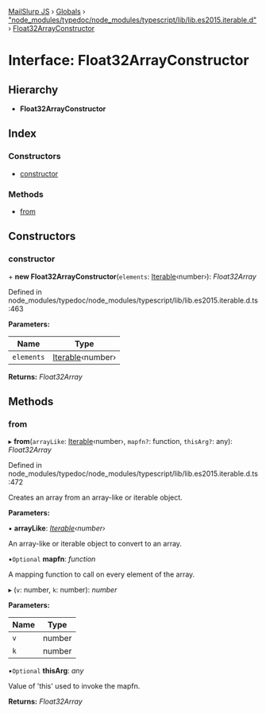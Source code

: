 [MailSlurp JS](../README.md) › [Globals](../globals.md) › ["node_modules/typedoc/node_modules/typescript/lib/lib.es2015.iterable.d"](../modules/_node_modules_typedoc_node_modules_typescript_lib_lib_es2015_iterable_d_.md) › [Float32ArrayConstructor](_node_modules_typedoc_node_modules_typescript_lib_lib_es2015_iterable_d_.float32arrayconstructor.md)

# Interface: Float32ArrayConstructor

## Hierarchy

* **Float32ArrayConstructor**

## Index

### Constructors

* [constructor](_node_modules_typedoc_node_modules_typescript_lib_lib_es2015_iterable_d_.float32arrayconstructor.md#constructor)

### Methods

* [from](_node_modules_typedoc_node_modules_typescript_lib_lib_es2015_iterable_d_.float32arrayconstructor.md#from)

## Constructors

###  constructor

\+ **new Float32ArrayConstructor**(`elements`: [Iterable](_node_modules_typedoc_node_modules_typescript_lib_lib_es2015_iterable_d_.iterable.md)‹number›): *Float32Array*

Defined in node_modules/typedoc/node_modules/typescript/lib/lib.es2015.iterable.d.ts:463

**Parameters:**

Name | Type |
------ | ------ |
`elements` | [Iterable](_node_modules_typedoc_node_modules_typescript_lib_lib_es2015_iterable_d_.iterable.md)‹number› |

**Returns:** *Float32Array*

## Methods

###  from

▸ **from**(`arrayLike`: [Iterable](_node_modules_typedoc_node_modules_typescript_lib_lib_es2015_iterable_d_.iterable.md)‹number›, `mapfn?`: function, `thisArg?`: any): *Float32Array*

Defined in node_modules/typedoc/node_modules/typescript/lib/lib.es2015.iterable.d.ts:472

Creates an array from an array-like or iterable object.

**Parameters:**

▪ **arrayLike**: *[Iterable](_node_modules_typedoc_node_modules_typescript_lib_lib_es2015_iterable_d_.iterable.md)‹number›*

An array-like or iterable object to convert to an array.

▪`Optional`  **mapfn**: *function*

A mapping function to call on every element of the array.

▸ (`v`: number, `k`: number): *number*

**Parameters:**

Name | Type |
------ | ------ |
`v` | number |
`k` | number |

▪`Optional`  **thisArg**: *any*

Value of 'this' used to invoke the mapfn.

**Returns:** *Float32Array*
